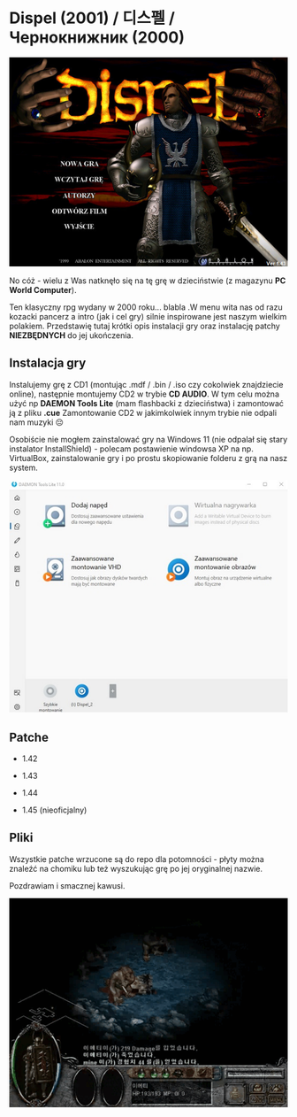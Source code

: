 
# Dispel (2001) / 디스펠 / Чернокнижник (2000)

![Logo](./images/cover.jpg)

No cóż - wielu z Was natknęło się na tę grę w dzieciństwie (z magazynu **PC World Computer**).

Ten klasyczny rpg wydany w 2000 roku... blabla .W menu wita nas od razu kozacki pancerz a intro (jak i cel gry) silnie inspirowane jest naszym wielkim polakiem. Przedstawię tutaj krótki opis instalacji gry oraz instalację patchy **NIEZBĘDNYCH** do jej ukończenia.
## Instalacja gry

Instalujemy grę z CD1 (montując .mdf / .bin / .iso czy cokolwiek znajdziecie online), następnie montujemy CD2 w trybie **CD AUDIO**.
W tym celu można użyć np **DAEMON Tools Lite** (mam flashbacki z dzieciństwa) i zamontować ją z pliku **.cue**
Zamontowanie CD2 w jakimkolwiek innym trybie nie odpali nam muzyki 😔


Osobiście nie mogłem zainstalować gry na Windows 11 (nie odpalał się stary instalator  InstallShield) - polecam postawienie windowsa XP na np. VirtualBox, zainstalowanie gry i po prostu skopiowanie folderu z grą na nasz system.

![Logo](./images/daemon.jpg)
## Patche

- 1.42

- 1.43

- 1.44

- 1.45 (nieoficjalny)

## Pliki

Wszystkie patche wrzucone są do repo dla potomności - płyty można znaleźć na chomiku lub też wyszukując grę po jej oryginalnej nazwie. 

Pozdrawiam i smacznej kawusi.

![Alt Text](./images/klepansko.gif)